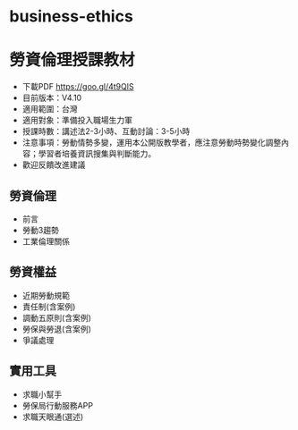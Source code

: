 # business-ethics
# 勞資倫理授課教材
- 下載PDF https://goo.gl/4t9QlS
- 目前版本：V4.10
- 適用範圍：台灣
- 適用對象：準備投入職場生力軍
- 授課時數：講述法2-3小時、互動討論：3-5小時
- 注意事項：勞動情勢多變，運用本公開版教學者，應注意勞動時勢變化調整內容；學習者培養資訊搜集與判斷能力。
- 歡迎反饋改進建議

## 勞資倫理
- 前言
- 勞動3趨勢
- 工業倫理關係
## 勞資權益
- 近期勞動規範
- 責任制(含案例)
- 調動五原則(含案例)
- 勞保與勞退(含案例)
- 爭議處理
## 實用工具
- 求職小幫手
- 勞保局行動服務APP
- 求職天眼通(選述)
